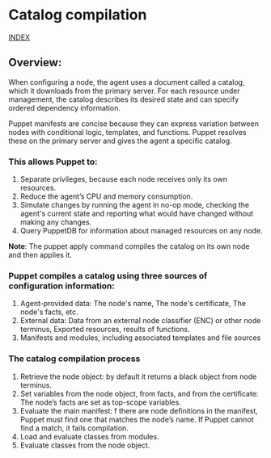 # Catalog compilation

[INDEX](../../README.md)

## Overview:
When configuring a node, the agent uses a document called a catalog, which it downloads from the primary server. For each resource under management, the catalog describes its desired state and can specify ordered dependency information.

Puppet manifests are concise because they can express variation between nodes with conditional logic, templates, and functions. Puppet resolves these on the primary server and gives the agent a specific catalog.

### This allows Puppet to:

1. Separate privileges, because each node receives only its own resources.
1. Reduce the agent’s CPU and memory consumption.
1. Simulate changes by running the agent in no-op mode, checking the agent's current state and reporting what would have changed without making any changes.
1. Query PuppetDB for information about managed resources on any node.

**Note**: The puppet apply command compiles the catalog on its own node and then applies it.

### Puppet compiles a catalog using three sources of configuration information:

1. Agent-provided data: The node's name, The node's certificate, The node's facts, etc.
1. External data: Data from an external node classifier (ENC) or other node terminus, Exported resources, results of functions.
1. Manifests and modules, including associated templates and file sources

### The catalog compilation process

1. Retrieve the node object: by default it returns a black object from node terminus.
2. Set variables from the node object, from facts, and from the certificate: The node’s facts are set as top-scope variables.
3. Evaluate the main manifest: f there are node definitions in the manifest, Puppet must find one that matches the node’s name. If Puppet cannot find a match, it fails compilation.
4. Load and evaluate classes from modules.
5. Evaluate classes from the node object.
